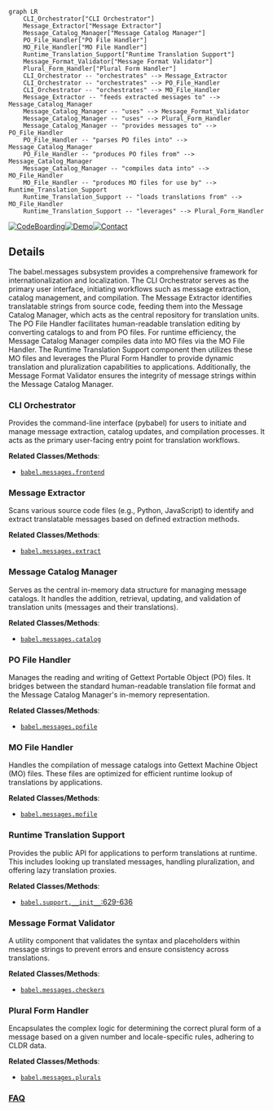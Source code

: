 ```mermaid
graph LR
    CLI_Orchestrator["CLI Orchestrator"]
    Message_Extractor["Message Extractor"]
    Message_Catalog_Manager["Message Catalog Manager"]
    PO_File_Handler["PO File Handler"]
    MO_File_Handler["MO File Handler"]
    Runtime_Translation_Support["Runtime Translation Support"]
    Message_Format_Validator["Message Format Validator"]
    Plural_Form_Handler["Plural Form Handler"]
    CLI_Orchestrator -- "orchestrates" --> Message_Extractor
    CLI_Orchestrator -- "orchestrates" --> PO_File_Handler
    CLI_Orchestrator -- "orchestrates" --> MO_File_Handler
    Message_Extractor -- "feeds extracted messages to" --> Message_Catalog_Manager
    Message_Catalog_Manager -- "uses" --> Message_Format_Validator
    Message_Catalog_Manager -- "uses" --> Plural_Form_Handler
    Message_Catalog_Manager -- "provides messages to" --> PO_File_Handler
    PO_File_Handler -- "parses PO files into" --> Message_Catalog_Manager
    PO_File_Handler -- "produces PO files from" --> Message_Catalog_Manager
    Message_Catalog_Manager -- "compiles data into" --> MO_File_Handler
    MO_File_Handler -- "produces MO files for use by" --> Runtime_Translation_Support
    Runtime_Translation_Support -- "loads translations from" --> MO_File_Handler
    Runtime_Translation_Support -- "leverages" --> Plural_Form_Handler
```

[![CodeBoarding](https://img.shields.io/badge/Generated%20by-CodeBoarding-9cf?style=flat-square)](https://github.com/CodeBoarding/GeneratedOnBoardings)[![Demo](https://img.shields.io/badge/Try%20our-Demo-blue?style=flat-square)](https://www.codeboarding.org/demo)[![Contact](https://img.shields.io/badge/Contact%20us%20-%20contact@codeboarding.org-lightgrey?style=flat-square)](mailto:contact@codeboarding.org)

## Details

The babel.messages subsystem provides a comprehensive framework for internationalization and localization. The CLI Orchestrator serves as the primary user interface, initiating workflows such as message extraction, catalog management, and compilation. The Message Extractor identifies translatable strings from source code, feeding them into the Message Catalog Manager, which acts as the central repository for translation units. The PO File Handler facilitates human-readable translation editing by converting catalogs to and from PO files. For runtime efficiency, the Message Catalog Manager compiles data into MO files via the MO File Handler. The Runtime Translation Support component then utilizes these MO files and leverages the Plural Form Handler to provide dynamic translation and pluralization capabilities to applications. Additionally, the Message Format Validator ensures the integrity of message strings within the Message Catalog Manager.

### CLI Orchestrator
Provides the command-line interface (pybabel) for users to initiate and manage message extraction, catalog updates, and compilation processes. It acts as the primary user-facing entry point for translation workflows.


**Related Classes/Methods**:

- <a href="https://github.com/python-babel/babel/blob/master/babel/messages/frontend.py" target="_blank" rel="noopener noreferrer">`babel.messages.frontend`</a>


### Message Extractor
Scans various source code files (e.g., Python, JavaScript) to identify and extract translatable messages based on defined extraction methods.


**Related Classes/Methods**:

- <a href="https://github.com/python-babel/babel/blob/master/babel/messages/extract.py" target="_blank" rel="noopener noreferrer">`babel.messages.extract`</a>


### Message Catalog Manager
Serves as the central in-memory data structure for managing message catalogs. It handles the addition, retrieval, updating, and validation of translation units (messages and their translations).


**Related Classes/Methods**:

- <a href="https://github.com/python-babel/babel/blob/master/babel/messages/catalog.py" target="_blank" rel="noopener noreferrer">`babel.messages.catalog`</a>


### PO File Handler
Manages the reading and writing of Gettext Portable Object (PO) files. It bridges between the standard human-readable translation file format and the Message Catalog Manager's in-memory representation.


**Related Classes/Methods**:

- <a href="https://github.com/python-babel/babel/blob/master/babel/messages/pofile.py" target="_blank" rel="noopener noreferrer">`babel.messages.pofile`</a>


### MO File Handler
Handles the compilation of message catalogs into Gettext Machine Object (MO) files. These files are optimized for efficient runtime lookup of translations by applications.


**Related Classes/Methods**:

- <a href="https://github.com/python-babel/babel/blob/master/babel/messages/mofile.py" target="_blank" rel="noopener noreferrer">`babel.messages.mofile`</a>


### Runtime Translation Support
Provides the public API for applications to perform translations at runtime. This includes looking up translated messages, handling pluralization, and offering lazy translation proxies.


**Related Classes/Methods**:

- <a href="https://github.com/python-babel/babel/blob/master/babel/support.py#L629-L636" target="_blank" rel="noopener noreferrer">`babel.support.__init__`:629-636</a>


### Message Format Validator
A utility component that validates the syntax and placeholders within message strings to prevent errors and ensure consistency across translations.


**Related Classes/Methods**:

- <a href="https://github.com/python-babel/babel/blob/master/babel/messages/checkers.py" target="_blank" rel="noopener noreferrer">`babel.messages.checkers`</a>


### Plural Form Handler
Encapsulates the complex logic for determining the correct plural form of a message based on a given number and locale-specific rules, adhering to CLDR data.


**Related Classes/Methods**:

- <a href="https://github.com/python-babel/babel/blob/master/babel/messages/plurals.py" target="_blank" rel="noopener noreferrer">`babel.messages.plurals`</a>




### [FAQ](https://github.com/CodeBoarding/GeneratedOnBoardings/tree/main?tab=readme-ov-file#faq)